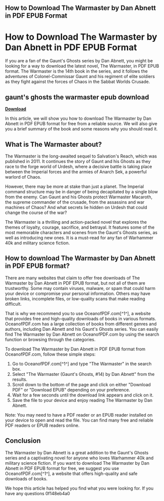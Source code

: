 ## How to Download The Warmaster by Dan Abnett in PDF EPUB Format

  
# How to Download The Warmaster by Dan Abnett in PDF EPUB Format
 
If you are a fan of the Gaunt's Ghosts series by Dan Abnett, you might be looking for a way to download the latest novel, The Warmaster, in PDF EPUB format. The Warmaster is the 14th book in the series, and it follows the adventures of Colonel-Commissar Gaunt and his regiment of elite soldiers as they fight against the forces of Chaos in the Sabbat Worlds Crusade.
 
## gaunt's ghosts the warmaster epub download


[**Download**](https://www.google.com/url?q=https%3A%2F%2Furlgoal.com%2F2tKNNo&sa=D&sntz=1&usg=AOvVaw3CEIEs38DTcrl4hI9rtFNJ)

 
In this article, we will show you how to download The Warmaster by Dan Abnett in PDF EPUB format for free from a reliable source. We will also give you a brief summary of the book and some reasons why you should read it.
 
## What is The Warmaster about?
 
The Warmaster is the long-awaited sequel to Salvation's Reach, which was published in 2011. It continues the story of Gaunt and his Ghosts as they race to the forge world of Urdesh, where a decisive battle is taking place between the Imperial forces and the armies of Anarch Sek, a powerful warlord of Chaos.
 
However, there may be more at stake than just a planet. The Imperial command structure may be in danger of being decapitated by a single blow from the enemy. Can Gaunt and his Ghosts protect Warmaster Macaroth, the supreme commander of the crusade, from the assassins and war machines of Chaos? And what secrets lie hidden on Urdesh that could change the course of the war?
 
The Warmaster is a thrilling and action-packed novel that explores the themes of loyalty, courage, sacrifice, and betrayal. It features some of the most memorable characters and scenes from the Gaunt's Ghosts series, as well as introducing new ones. It is a must-read for any fan of Warhammer 40k and military science fiction.
 
## How to download The Warmaster by Dan Abnett in PDF EPUB format?
 
There are many websites that claim to offer free downloads of The Warmaster by Dan Abnett in PDF EPUB format, but not all of them are trustworthy. Some may contain viruses, malware, or spam that could harm your device or compromise your personal information. Others may have broken links, incomplete files, or low-quality scans that make reading difficult.
 
That is why we recommend you to use OceanofPDF.com[^1^], a website that provides free and high-quality downloads of books in various formats. OceanofPDF.com has a large collection of books from different genres and authors, including Dan Abnett and his Gaunt's Ghosts series. You can easily find The Warmaster by Dan Abnett on OceanofPDF.com by using the search function or browsing through the categories.
 
To download The Warmaster by Dan Abnett in PDF EPUB format from OceanofPDF.com, follow these simple steps:
 
1. Go to OceanofPDF.com[^1^] and type "The Warmaster" in the search box.
2. Select "The Warmaster (Gaunt's Ghosts, #14) by Dan Abnett" from the results.
3. Scroll down to the bottom of the page and click on either "Download PDF" or "Download EPUB" depending on your preference.
4. Wait for a few seconds until the download link appears and click on it.
5. Save the file to your device and enjoy reading The Warmaster by Dan Abnett.

Note: You may need to have a PDF reader or an EPUB reader installed on your device to open and read the file. You can find many free and reliable PDF readers or EPUB readers online.
 
## Conclusion
 
The Warmaster by Dan Abnett is a great addition to the Gaunt's Ghosts series and a captivating novel for anyone who loves Warhammer 40k and military science fiction. If you want to download The Warmaster by Dan Abnett in PDF EPUB format for free, we suggest you use OceanofPDF.com[^1^], a website that offers high-quality and safe downloads of books.
 
We hope this article has helped you find what you were looking for. If you have any questions
 0f148eb4a0
